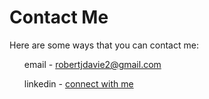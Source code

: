 # Contact Me

Here are some ways that you can contact me:
<ul>
  email - <a href="mailto:robertjdavie2@gmail.com">robertjdavie2@gmail.com</a>
  
  linkedin - <a href="https://www.linkedin.com/in/robert-davie-452878270/">connect with me</a>
</ul>
